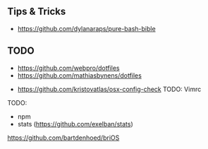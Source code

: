 ## Tips & Tricks
- https://github.com/dylanaraps/pure-bash-bible

## TODO
- https://github.com/webpro/dotfiles
- https://github.com/mathiasbynens/dotfiles



* https://github.com/kristovatlas/osx-config-check
TODO: Vimrc


TODO:
- npm
- stats (https://github.com/exelban/stats)


https://github.com/bartdenhoed/briOS